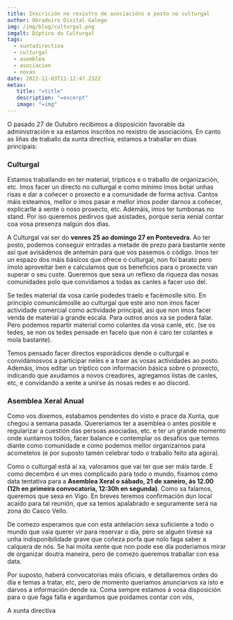 ```yaml
---
title: Inscrición no rexistro de asociacións e posto no culturgal
author: Obradoiro Dixital Galego
img: /img/blog/culturgal.png
imgalt: Díptico do Culturgal
tags:
  - xuntadirectiva
  - culturgal
  - asemblea
  - asociacion
  - novas
date: 2022-11-03T11:12:47.232Z
metas:
   title: "=title"
   description: "=excerpt"
   image: "=img"
---
```


O pasado 27 de Outubro recibimos a disposición favorable da administración e xa estamos inscritos no rexistro de asociacións. En canto as liñas de traballo da xunta directiva, estamos a traballar en dúas principais:

<!--more-->

### Culturgal

Estamos traballando en ter material, trípticos e o traballo de organización, etc. Imos facer un directo no culturgal e como mínimo imos botar unhas risas e dar a coñecer o proxecto e a comunidade de forma activa. Cantos máis esteamos, mellor o imos pasar e mellor imos poder darnos a coñecer, explicarlle á xente o noso proxecto, etc. Ademáis, imos ter tumbonas no stand. Por iso queremos pedirvos que asistades, porque sería xenial contar coa vosa presenza nalgún dos días.

A Culturgal vai ser do **venres 25 ao domingo 27 en Pontevedra**. Ao ter posto, podemos conseguir entradas a metade de prezo para bastante xente así que avisádenos de antemán para que vos pasemos o código. Imos ter un espazo dos máis básicos que ofrece o culturgal, non foi barato pero ímolo aproveitar ben e calculamos que os beneficios para o proxecto van superar o seu custe. Queremos que sexa un reflexo da riqueza das nosas comunidades polo que convidamos a todas as canles a facer uso del.

Se tedes material da vosa canle podedes traelo e facémoslle sitio. En principio comunicámoslle ao culturgal que este ano non imos facer actividade comercial como actividade principal, así que non imos facer venda de material a grande escala. Para outros anos xa se poderá falar. Pero podemos repartir material como colantes da vosa canle, etc. (se os tedes, se non os tedes pensade en facelo que non é caro ter colantes e mola bastante).

Temos pensado facer directos esporádicos dende o culturgal e convidámosvos a participar neles e a traer as vosas actividades ao posto. Ademáis, imos editar un tríptico con información básica sobre o proxecto, indicando que axudamos a novos creadores, agregamos listas de canles, etc, e convidando a xente a unirse ás nosas redes e ao discord.

### Asemblea Xeral Anual

Como vos dixemos, estabamos pendentes do visto e prace da Xunta, que chegou a semana pasada. Quereriamos ter a asemblea o antes posible e regularizar a cuestión das persoas asociadas, etc. e ter un grande momento onde xuntarnos todos, facer balance e contemplar os desafíos que temos diante como comunidade e como podemos mellor organizarnos para acometelos (e por suposto tamén celebrar todo o traballo feito ata agora).

Como o culturgal está aí xa, valoramos que vai ter que ser máis tarde. E como decembro é un mes complicado para todo o mundo, fixamos como data tentativa para a **Asemblea Xeral o sábado, 21 de xaneiro, ás 12.00 (12h en primeira convocatoria, 12:30h en segunda)**. Como xa falamos, queremos que sexa en Vigo. En breves teremos confirmación dun local acaído para tal reunión, que xa temos apalabrado e seguramente será na zona do Casco Vello.

De comezo esperamos que con esta antelación sexa suficiente a todo o mundo que vaia querer vir para reservar o día, pero se alguén tivese xa unha indisponibilidade grave que coñeza porfa que nolo faga saber a calquera de nós. Se hai moita xente que non pode ese día poderiamos mirar de organizar doutra maneira, pero de comezo queremos traballar con esa data.

Por suposto, haberá convocatorias máis oficiais, e detallaremos ordes do día e temas a tratar, etc, pero de momento queriamos anunciarvos xa isto e darvos a información dende xa. Coma sempre estamos á vosa disposición para o que faga falla e agardamos que poidamos contar con vós,

A xunta directiva
